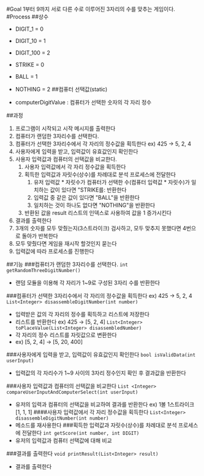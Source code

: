 #Goal
1부터 9까지 서로 다른 수로 이루어진 3자리의 수를 맞추는 게임이다.
#Process
##상수
- DIGIT_1 = 0
- DIGIT_10 = 1
- DIGIT_100 = 2

- STRIKE = 0
- BALL = 1
- NOTHING = 2
##컴퓨터 선택값(static)
- computerDigitValue : 컴퓨터가 선택한 숫자의 각 자리 정수

##과정
1. 프로그램이 시작되고 시작 메시지를 출력한다
2. 컴퓨터가 랜덤한 3자리수를 선택한다.
3. 컴퓨터가 선택한 3자리수에서 각 자리의 정수값을 획득한다 ex) 425 -> 5, 2, 4
4. 사용자에게 입력을 받고, 입력값이 유효값인지 확인한다
5. 사용자 입력값과 컴퓨터의 선택값을 비교한다.
   1. 사용자 입력값에서 각 자리 정수값을 획득한다
   2. 획득한 입력값과 자릿수(상수)를 차례대로 분석 프로세스에 전달한다
      1. 유저 입력값 * 자릿수가 컴퓨터가 선택한 수(컴퓨터 입력값 * 자릿수)가 일치하는 값이 있다면 "STRIKE를: 반환한다
      2. 입력값 중 같은 값이 있다면 "BALL"을 반환한다
      3. 일치하는 것이 하나도 없다면 "NOTHING"을 반환한다
   4. 반환된 값을 result 리스트의 인덱스로 사용하여 값을 1 증가시킨다
6. 결과를 출력한다
7. 3개의 숫자를 모두 맞췄는지(3스트라이크) 검사하고, 모두 맞추지 못했다면 4번으로 돌아가 반복한다
8. 모두 맞췄다면 게임을 재시작 할것인지 묻는다
9. 입력값에 따라 프로세스를 진행한다

##기능
###컴퓨터가 랜덤한 3자리수를 선택한다.
`int getRandomThreeDigitNumber()`
- 랜덤 모듈을 이용해 각 자리가 1~9로 구성된 3자리 수를 반환한다

###컴퓨터가 선택한 3자리수에서 각 자리의 정수값을 획득한다 ex) 425 -> 5, 2, 4
`List<Integer> disassembleDigitNumber(int number)`
- 입력받은 값의 각 자리의 정수를 획득하고 리스트에 저장한다
- 리스트를 반환한다 ex) 425 -> [5, 2, 4]
`List<Integer> toPlaceValue(List<Integer> disassembledNumber)`
- 각 자리의 정수 리스트를 자릿값으로 변환한다
- ex) [5, 2, 4] -> [5, 20, 400]

###사용자에게 입력을 받고, 입력값이 유효값인지 확인한다
`bool isValidData(int userInput)`
- 입력값의 각 자리수가 1~9 사이의 3자리 정수인지 확인 후 결과값을 반환한다

###사용자 입력값과 컴퓨터의 선택값을 비교한다
`List <Integer> compareUserInputAndComputerSelect(int userInput)`
- 유저의 입력과 컴퓨터의 선택값을 비교하여 결과를 반환한다 ex) 1볼 1스트라이크 [1, 1, 1]
####사용자 입력값에서 각 자리 정수값을 획득한다
`List<Integer> disassembleDigitNumber(int number)`
- 메소드를 재사용한다
###획득한 입력값과 자릿수(상수)를 차례대로 분석 프로세스에 전달한다
`int getScore(int number, int DIGIT)`
- 유저의 입력값과 컴퓨터 선택값에 대해 비교

###결과를 출력한다
`void printResult(List<Integer> result)`
- 결과를 출력한다

